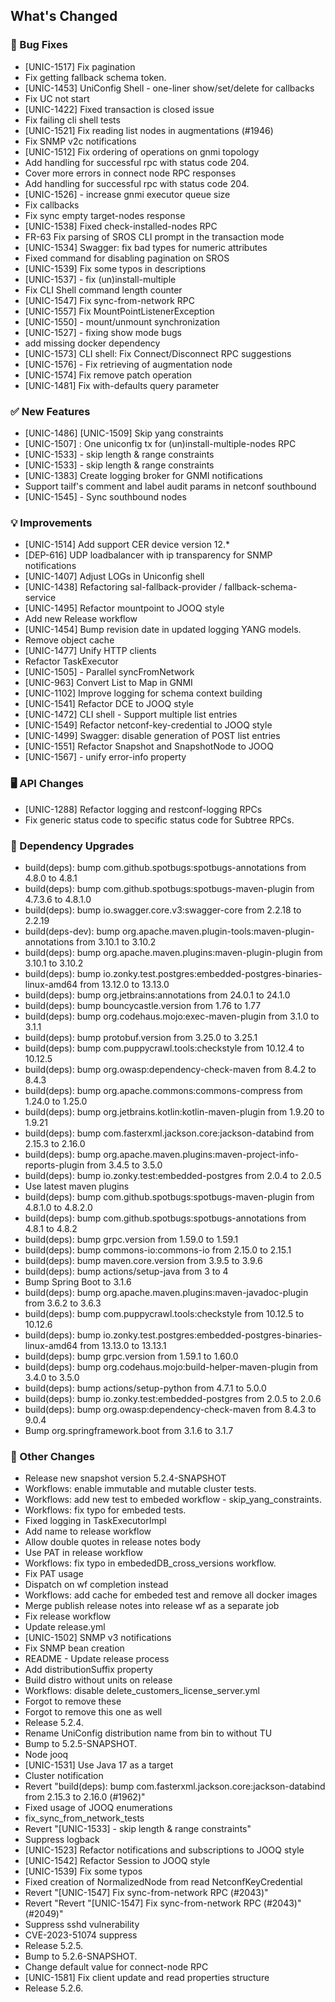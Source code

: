 <!-- Release notes generated using configuration in .github/release.yml at 5.2.6 -->

## What's Changed
### 🐞 Bug Fixes
* [UNIC-1517] Fix pagination
* Fix getting fallback schema token.
* [UNIC-1453] UniConfig Shell - one-liner show/set/delete for callbacks
* Fix UC not start
* [UNIC-1422] Fixed transaction is closed issue
* Fix failing cli shell tests
* [UNIC-1521] Fix reading list nodes in augmentations (#1946)
* Fix SNMP v2c notifications
* [UNIC-1512] Fix ordering of operations on gnmi topology
* Add handling for successful rpc with status code 204.
* Cover more errors in connect node RPC responses
* Add handling for successful rpc with status code 204.
* [UNIC-1526] - increase gnmi executor queue size
* Fix callbacks
* Fix sync empty target-nodes response
* [UNIC-1538] Fixed check-installed-nodes RPC
* FR-63 Fix parsing of SROS CLI prompt in the transaction mode
* [UNIC-1534] Swagger: fix bad types for numeric attributes
* Fixed command for disabling pagination on SROS
* [UNIC-1539] Fix some typos in descriptions
* [UNIC-1537] - fix (un)install-multiple
* Fix CLI Shell command length counter
* [UNIC-1547] Fix sync-from-network RPC
* [UNIC-1557] Fix MountPointListenerException
* [UNIC-1550] - mount/unmount synchronization
* [UNIC-1527] - fixing show mode bugs
* add missing docker dependency
* [UNIC-1573] CLI shell: Fix Connect/Disconnect RPC suggestions
* [UNIC-1576] - Fix retrieving of augmentation node
* [UNIC-1574] Fix remove patch operation
* [UNIC-1481] Fix with-defaults query parameter
### ✅ New Features
* [UNIC-1486] [UNIC-1509] Skip yang constraints 
* [UNIC-1507] : One uniconfig tx for (un)install-multiple-nodes RPC
* [UNIC-1533] - skip length & range constraints
* [UNIC-1533] - skip length & range constraints
* [UNIC-1383] Create logging broker for GNMI notifications
* Support tailf's comment and label audit params in netconf southbound
* [UNIC-1545] - Sync southbound nodes
### 💡 Improvements
* [UNIC-1514] Add support CER device version 12.*
* [DEP-616] UDP loadbalancer with ip transparency for SNMP notifications
* [UNIC-1407] Adjust LOGs in Uniconfig shell
* [UNIC-1438] Refactoring sal-fallback-provider / fallback-schema-service
* [UNIC-1495] Refactor mountpoint to JOOQ style
* Add new Release workflow
* [UNIC-1454] Bump revision date in updated logging YANG models.
* Remove object cache
* [UNIC-1477] Unify HTTP clients
* Refactor TaskExecutor
* [UNIC-1505] - Parallel syncFromNetwork
* [UNIC-963] Convert List<ImmutablePair> to Map in GNMI
* [UNIC-1102] Improve logging for schema context building
* [UNIC-1541] Refactor DCE to JOOQ style
* [UNIC-1472] CLI shell - Support multiple list entries
* [UNIC-1549] Refactor netconf-key-credential to JOOQ style
* [UNIC-1499] Swagger: disable generation of POST list entries
* [UNIC-1551] Refactor Snapshot and SnapshotNode to JOOQ
* [UNIC-1567] - unify error-info property
### 🖥️ API Changes
* [UNIC-1288] Refactor logging and restconf-logging RPCs
* Fix generic status code to specific status code for Subtree RPCs.
### 🔨 Dependency Upgrades
* build(deps): bump com.github.spotbugs:spotbugs-annotations from 4.8.0 to 4.8.1
* build(deps): bump com.github.spotbugs:spotbugs-maven-plugin from 4.7.3.6 to 4.8.1.0
* build(deps): bump io.swagger.core.v3:swagger-core from 2.2.18 to 2.2.19
* build(deps-dev): bump org.apache.maven.plugin-tools:maven-plugin-annotations from 3.10.1 to 3.10.2
* build(deps): bump org.apache.maven.plugins:maven-plugin-plugin from 3.10.1 to 3.10.2
* build(deps): bump io.zonky.test.postgres:embedded-postgres-binaries-linux-amd64 from 13.12.0 to 13.13.0
* build(deps): bump org.jetbrains:annotations from 24.0.1 to 24.1.0
* build(deps): bump bouncycastle.version from 1.76 to 1.77
* build(deps): bump org.codehaus.mojo:exec-maven-plugin from 3.1.0 to 3.1.1
* build(deps): bump protobuf.version from 3.25.0 to 3.25.1
* build(deps): bump com.puppycrawl.tools:checkstyle from 10.12.4 to 10.12.5
* build(deps): bump org.owasp:dependency-check-maven from 8.4.2 to 8.4.3
* build(deps): bump org.apache.commons:commons-compress from 1.24.0 to 1.25.0
* build(deps): bump org.jetbrains.kotlin:kotlin-maven-plugin from 1.9.20 to 1.9.21
* build(deps): bump com.fasterxml.jackson.core:jackson-databind from 2.15.3 to 2.16.0
* build(deps): bump org.apache.maven.plugins:maven-project-info-reports-plugin from 3.4.5 to 3.5.0
* build(deps): bump io.zonky.test:embedded-postgres from 2.0.4 to 2.0.5
* Use latest maven plugins
* build(deps): bump com.github.spotbugs:spotbugs-maven-plugin from 4.8.1.0 to 4.8.2.0
* build(deps): bump com.github.spotbugs:spotbugs-annotations from 4.8.1 to 4.8.2
* build(deps): bump grpc.version from 1.59.0 to 1.59.1
* build(deps): bump commons-io:commons-io from 2.15.0 to 2.15.1
* build(deps): bump maven.core.version from 3.9.5 to 3.9.6
* build(deps): bump actions/setup-java from 3 to 4
* Bump Spring Boot to 3.1.6
* build(deps): bump org.apache.maven.plugins:maven-javadoc-plugin from 3.6.2 to 3.6.3
* build(deps): bump com.puppycrawl.tools:checkstyle from 10.12.5 to 10.12.6
* build(deps): bump io.zonky.test.postgres:embedded-postgres-binaries-linux-amd64 from 13.13.0 to 13.13.1
* build(deps): bump grpc.version from 1.59.1 to 1.60.0
* build(deps): bump org.codehaus.mojo:build-helper-maven-plugin from 3.4.0 to 3.5.0
* build(deps): bump actions/setup-python from 4.7.1 to 5.0.0
* build(deps): bump io.zonky.test:embedded-postgres from 2.0.5 to 2.0.6
* build(deps): bump org.owasp:dependency-check-maven from 8.4.3 to 9.0.4
* Bump org.springframework.boot from 3.1.6 to 3.1.7
### 🔧 Other Changes
* Release new snapshot version 5.2.4-SNAPSHOT
* Workflows: enable immutable and mutable cluster tests.
* Workflows: add new test to embeded workflow - skip_yang_constraints.
* Workflows: fix typo for embeded tests.
* Fixed logging in TaskExecutorImpl
* Add name to release workflow
* Allow double quotes in release notes body
* Use PAT in release workflow
* Workflows: fix typo in embededDB_cross_versions workflow.
* Fix PAT usage
* Dispatch on wf completion instead
* Workflows: add cache for embeded test and remove all docker images
* Merge publish release notes into release wf as a separate job
* Fix release workflow
* Update release.yml
* [UNIC-1502] SNMP v3 notifications
* Fix SNMP bean creation
* README - Update release process
* Add distributionSuffix property
* Build distro without units on release
* Workflows: disable delete_customers_license_server.yml
* Forgot to remove these
* Forgot to remove this one as well
* Release 5.2.4.
* Rename UniConfig distribution name from bin to without TU
* Bump to 5.2.5-SNAPSHOT.
* Node jooq
* [UNIC-1531] Use Java 17 as a target
* Cluster notification
* Revert "build(deps): bump com.fasterxml.jackson.core:jackson-databind from 2.15.3 to 2.16.0 (#1962)"
* Fixed usage of JOOQ enumerations
* fix_sync_from_network_tests
* Revert "[UNIC-1533] - skip length & range constraints"
* Suppress logback
* [UNIC-1523] Refactor notifications and subscriptions to JOOQ style
* [UNIC-1542] Refactor Session to JOOQ style
* [UNIC-1539] Fix some typos
* Fixed creation of NormalizedNode from read NetconfKeyCredential
* Revert "[UNIC-1547] Fix sync-from-network RPC (#2043)"
* Revert "Revert "[UNIC-1547] Fix sync-from-network RPC (#2043)" (#2049)"
* Suppress sshd vulnerability
* CVE-2023-51074 suppress
* Release 5.2.5.
* Bump to 5.2.6-SNAPSHOT.
* Change default value for connect-node RPC
* [UNIC-1581] Fix client update and read properties structure
* Release 5.2.6.
